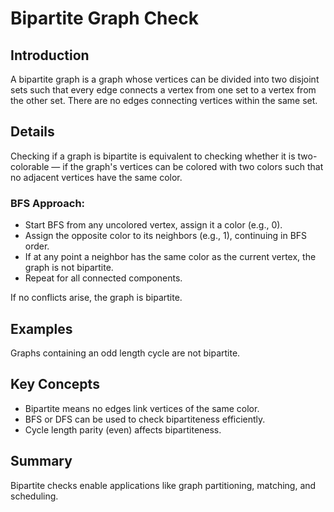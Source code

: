# Bipartite Graph Check

## Introduction
A bipartite graph is a graph whose vertices can be divided into two disjoint sets such that every edge connects a vertex from one set to a vertex from the other set. There are no edges connecting vertices within the same set.

## Details
Checking if a graph is bipartite is equivalent to checking whether it is two-colorable — if the graph's vertices can be colored with two colors such that no adjacent vertices have the same color.

### BFS Approach:
- Start BFS from any uncolored vertex, assign it a color (e.g., 0).  
- Assign the opposite color to its neighbors (e.g., 1), continuing in BFS order.  
- If at any point a neighbor has the same color as the current vertex, the graph is not bipartite.  
- Repeat for all connected components.

If no conflicts arise, the graph is bipartite.

## Examples
Graphs containing an odd length cycle are not bipartite.

## Key Concepts
- Bipartite means no edges link vertices of the same color.  
- BFS or DFS can be used to check bipartiteness efficiently.  
- Cycle length parity (even) affects bipartiteness.

## Summary
Bipartite checks enable applications like graph partitioning, matching, and scheduling.

